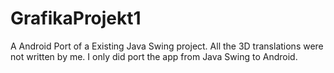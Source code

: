 # GrafikaProjekt1
A Android Port of a Existing Java Swing project.
All the 3D translations were not written by me. I only did port the app from Java Swing to Android.
